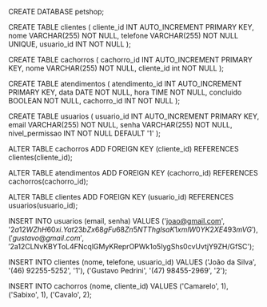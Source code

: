 CREATE DATABASE petshop;

CREATE TABLE clientes (
    cliente_id INT AUTO_INCREMENT PRIMARY KEY,
    nome VARCHAR(255) NOT NULL,
    telefone VARCHAR(255) NOT NULL UNIQUE,
    usuario_id INT NOT NULL
);

CREATE TABLE cachorros (
    cachorro_id INT AUTO_INCREMENT PRIMARY KEY,
    nome VARCHAR(255) NOT NULL,
    cliente_id int NOT NULL
);

CREATE TABLE atendimentos (
    atendimento_id INT AUTO_INCREMENT PRIMARY KEY, 
    data DATE NOT NULL, 
    hora TIME NOT NULL, 
    concluido BOOLEAN NOT NULL,
    cachorro_id INT NOT NULL 
); 

CREATE TABLE usuarios (
    usuario_id INT AUTO_INCREMENT PRIMARY KEY, 
    email VARCHAR(255) NOT NULL,
    senha VARCHAR(255) NOT NULL,
    nivel_permissao INT NOT NULL DEFAULT '1'
); 

ALTER TABLE cachorros
ADD FOREIGN KEY (cliente_id) REFERENCES clientes(cliente_id);

ALTER TABLE atendimentos 
ADD FOREIGN KEY (cachorro_id) REFERENCES cachorros(cachorro_id);

ALTER TABLE clientes 
ADD FOREIGN KEY (usuario_id) REFERENCES usuarios(usuario_id);

INSERT INTO usuarios (email, senha)
VALUES ('joao@gmail.com', '$2a$12$WZhH60xi.Yat23bZx68gFu68Zn5NTThglsaK1xmlW0YK2XE493mVG'),
('gustavo@gmail.com', '$2a$12$CLNvKBYToL4FNcqlGMyKReprOPWk1o5IygShs0cvUvtjY9ZH/GfSC');

INSERT INTO clientes (nome, telefone, usuario_id)
VALUES ('João da Silva', '(46) 92255-5252', '1'),
('Gustavo Pedrini', '(47) 98455-2969', '2');

INSERT INTO cachorros (nome, cliente_id)
VALUES ('Camarelo', 1),
('Sabixo', 1),
('Cavalo', 2);